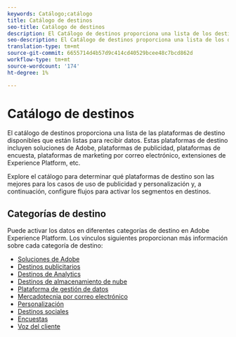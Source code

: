 ```yaml
---
keywords: Catálogo;catálogo
title: Catálogo de destinos
seo-title: Catálogo de destinos
description: El Catálogo de destinos proporciona una lista de los destinos disponibles que están listos para recibir datos. Estos destinos incluyen soluciones de Adobe, plataformas de publicidad, plataformas de encuesta, plataformas de marketing por correo electrónico, etc.
seo-description: El Catálogo de destinos proporciona una lista de los destinos disponibles que están listos para recibir datos. Estos destinos incluyen soluciones de Adobe, plataformas de publicidad, plataformas de encuesta, plataformas de marketing por correo electrónico, etc.
translation-type: tm+mt
source-git-commit: 6655714d4b57d9c414cd40529bcee48c7bcd862d
workflow-type: tm+mt
source-wordcount: '174'
ht-degree: 1%

---
```



# Catálogo de destinos

El catálogo de destinos proporciona una lista de las plataformas de destino disponibles que están listas para recibir datos. Estas plataformas de destino incluyen soluciones de Adobe, plataformas de publicidad, plataformas de encuesta, plataformas de marketing por correo electrónico, extensiones de Experience Platform, etc.

Explore el catálogo para determinar qué plataformas de destino son las mejores para los casos de uso de publicidad y personalización y, a continuación, configure flujos para activar los segmentos en destinos.

## Categorías de destino

Puede activar los datos en diferentes categorías de destino en Adobe Experience Platform. Los vínculos siguientes proporcionan más información sobre cada categoría de destino:

- [Soluciones de Adobe](./adobe/overview.md)
- [Destinos publicitarios](./advertising/overview.md)
- [Destinos de Analytics](./analytics/overview.md)
- [Destinos de almacenamiento de nube](./cloud-storage/overview.md)
- [Plataforma de gestión de datos](./data-management/overview.md)
- [Mercadotecnia por correo electrónico](./email-marketing/overview.md)
- [Personalización](./personalization/overview.md)
- [Destinos sociales](./social/overview.md)
- [Encuestas](./survey/overview.md)
- [Voz del cliente](./voice/overview.md)
